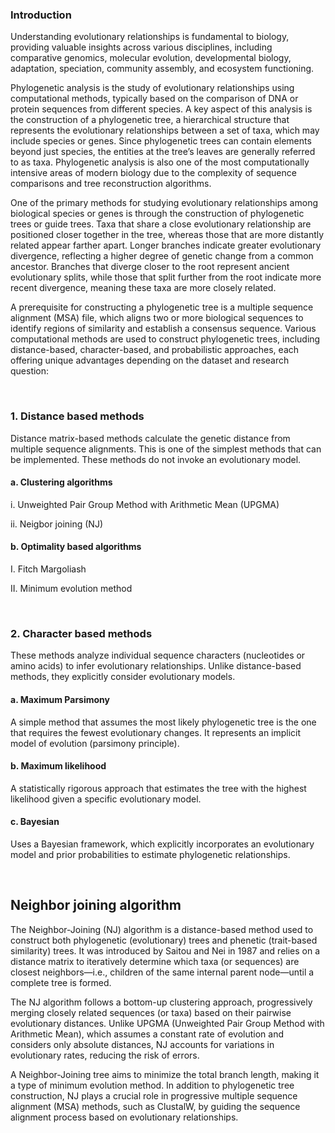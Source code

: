 ### Introduction
Understanding evolutionary relationships is fundamental to biology, providing valuable insights across various disciplines, including comparative genomics, molecular evolution, developmental biology, adaptation, speciation, community assembly, and ecosystem functioning.

Phylogenetic analysis is the study of evolutionary relationships using computational methods, typically based on the comparison of DNA or protein sequences from different species. A key aspect of this analysis is the construction of a phylogenetic tree, a hierarchical structure that represents the evolutionary relationships between a set of taxa, which may include species or genes. Since phylogenetic trees can contain elements beyond just species, the entities at the tree’s leaves are generally referred to as taxa. Phylogenetic analysis is also one of the most computationally intensive areas of modern biology due to the complexity of sequence comparisons and tree reconstruction algorithms.

One of the primary methods for studying evolutionary relationships among biological species or genes is through the construction of phylogenetic trees or guide trees. Taxa that share a close evolutionary relationship are positioned closer together in the tree, whereas those that are more distantly related appear farther apart. Longer branches indicate greater evolutionary divergence, reflecting a higher degree of genetic change from a common ancestor. Branches that diverge closer to the root represent ancient evolutionary splits, while those that split further from the root indicate more recent divergence, meaning these taxa are more closely related.

A prerequisite for constructing a phylogenetic tree is a multiple sequence alignment (MSA) file, which aligns two or more biological sequences to identify regions of similarity and establish a consensus sequence. Various computational methods are used to construct phylogenetic trees, including distance-based, character-based, and probabilistic approaches, each offering unique advantages depending on the dataset and research question:

&nbsp;

### 1. Distance based methods
Distance matrix-based methods calculate the genetic distance from multiple sequence alignments. This is one of the simplest methods that can be implemented. These methods do not invoke an evolutionary model.
#### a. Clustering algorithms
i.	Unweighted Pair Group Method with Arithmetic Mean (UPGMA)

ii.	Neigbor joining (NJ)

#### b. Optimality based algorithms

I.	Fitch Margoliash

II.	Minimum evolution method


&nbsp;

	
### 2. Character based methods

These methods analyze individual sequence characters (nucleotides or amino acids) to infer evolutionary relationships. Unlike distance-based methods, they explicitly consider evolutionary models.

#### a. Maximum Parsimony 
A simple method that assumes the most likely phylogenetic tree is the one that requires the fewest evolutionary changes. It represents an implicit model of evolution (parsimony principle).


#### b. Maximum likelihood
A statistically rigorous approach that estimates the tree with the highest likelihood given a specific evolutionary model.

#### c. Bayesian
Uses a Bayesian framework, which explicitly incorporates an evolutionary model and prior probabilities to estimate phylogenetic relationships.


&nbsp;


## Neighbor joining algorithm

The Neighbor-Joining (NJ) algorithm is a distance-based method used to construct both phylogenetic (evolutionary) trees and phenetic (trait-based similarity) trees. It was introduced by Saitou and Nei in 1987 and relies on a distance matrix to iteratively determine which taxa (or sequences) are closest neighbors—i.e., children of the same internal parent node—until a complete tree is formed.

The NJ algorithm follows a bottom-up clustering approach, progressively merging closely related sequences (or taxa) based on their pairwise evolutionary distances. Unlike UPGMA (Unweighted Pair Group Method with Arithmetic Mean), which assumes a constant rate of evolution and considers only absolute distances, NJ accounts for variations in evolutionary rates, reducing the risk of errors.

A Neighbor-Joining tree aims to minimize the total branch length, making it a type of minimum evolution method. In addition to phylogenetic tree construction, NJ plays a crucial role in progressive multiple sequence alignment (MSA) methods, such as ClustalW, by guiding the sequence alignment process based on evolutionary relationships.
